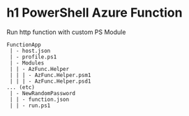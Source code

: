 # h1 PowerShell Azure Function
Run http function with custom PS Module

```
FunctionApp
 | - host.json
 | - profile.ps1
 | - Modules
 | | - AzFunc.Helper
 | | | - AzFunc.Helper.psm1
 | | | - AzFunc.Helper.psd1
... (etc)
 | - NewRandomPassword
 | | - function.json
 | | - run.ps1
 ```